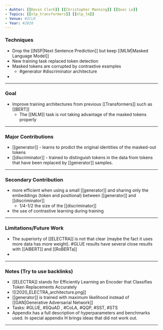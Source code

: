 ```yaml
---
- Auhtor: [[Kevin Clark]] [[Christopher Manning]] [[Quoc Le]]
- Topics: [[nlp_transformers]] [[nlp_lm]]
- Venue: #ICLR
- Year: #2020
---
```


### Techniques
- Drop the [[NSP|Next Sentence Prediction]] but keep [[MLM|Masked Language Model]]
- New training task replaced token detection
- Masked tokens are corrupted by contrastive examples
	- #generator #discriminator architecture
-
---
### Goal
- Improve training architectures from previous [[Transformers]] such as [[BERT]]
	- The [[MLM]] task is not taking advantage of the masked tokens properly
---
### Major Contributions
- [[generator]]  - learns to prodict the original identities of the masked-out tokens
- [[discriminator]] - trained to distinguish tokens in the data from tokens that have been replaced by [[generator]] samples.
---
### Secondary Contribution
- more efficient when using a small [[generator]] and sharing only the embeddings (token and positional) between [[generator]] and [[discriminator]]
	- 1/4-1/2 the size of the [[discriminator]]
- the use of contrastive learning during training
---
### Limitations/Future Work
- The superiorty of [[ELECTRA]] is not that clear (maybe the fact it uses more data has more weight). #GLUE results have several close results with [[AlBERT]] and [[RoBERTa]]
- 
---
### Notes (Try to use backlinks)
- [[ELECTRA]] stands for Efficiently Learning an Encoder that Classifies Token Replacements Accurately
- ![[2020_ELECTRA_architecture.png]]
- [[generator]] is trained with maximum likelihood instead of [[GAN|Generative Adversarial Network]]
- Tasks: #GLUE, #SQuAD , #CoLA, #QQP, #SST, #STS
- Appendix has a full description of hyperparameters and benchmarks used. In special appendix  H brings ideas that did not work out.
---
